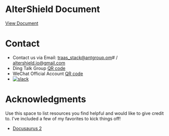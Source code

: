 
# AlterShield Document

[View Document](https://traas-stack.github.io/altershield-docs/)


<!-- CONTACT -->
# Contact
- Contact us via Email: traas_stack@antgroup.om# 
 / altershield.io@gmail.com
- Ding Talk Group [QR code](./docs/dingtalk.png)
- WeChat Official Account [QR code](./docs/wechat.jpg)
- <a href="https://altershield.slack.com/"><img src="https://img.shields.io/badge/slack-AlterShield-0abd59?logo=slack" alt="slack" /></a>



# Acknowledgments
Use this space to list resources you find helpful and would like to give credit to. I've included a few of my favorites to kick things off!
- [Docusaurus 2](https://docusaurus.io/)